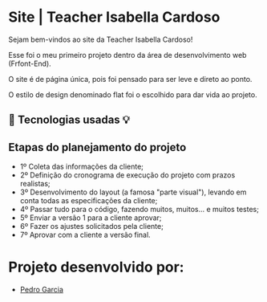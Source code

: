 # Site | Teacher Isabella Cardoso

Sejam bem-vindos ao site da Teacher Isabella Cardoso!

Esse foi o meu primeiro projeto dentro da área de desenvolvimento web (Frfont-End).

O site é de página única, pois foi pensado para ser leve e direto ao ponto.

O estilo de design denominado flat foi o escolhido para dar vida ao projeto.

## 🤖 Tecnologias usadas 💡

## Etapas do planejamento do projeto

- 1º Coleta das informações da cliente;
- 2º Definição do cronograma de execução do projeto com prazos realistas;
- 3º Desenvolvimento do layout (a famosa "parte visual"), levando em conta todas as especificações da cliente;
- 4º Passar tudo para o código, fazendo muitos, muitos... e muitos testes;
- 5º Enviar a versão 1 para a cliente aprovar;
- 6º Fazer os ajustes solicitados pela cliente;
- 7º Aprovar com a cliente a versão final. 

# Projeto desenvolvido por:
- [Pedro Garcia](https://github.com/pgarciadoc)
